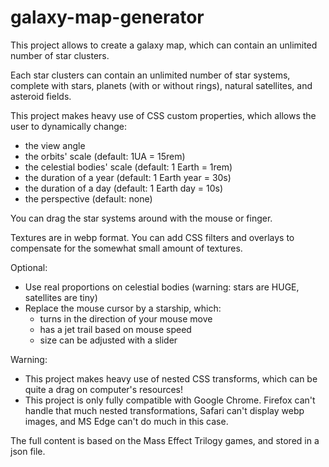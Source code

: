 # galaxy-map-generator

This project allows to create a galaxy map, which can contain an unlimited number of star clusters.

Each star clusters can contain an unlimited number of star systems, complete with stars, planets (with or without rings), natural satellites, and asteroid fields.

This project makes heavy use of CSS custom properties, which allows the user to dynamically change:
  - the view angle
  - the orbits' scale (default: 1UA = 15rem)
  - the celestial bodies' scale (default: 1 Earth = 1rem)
  - the duration of a year (default: 1 Earth year = 30s)
  - the duration of a day (default: 1 Earth day = 10s)
  - the perspective (default: none)

You can drag the star systems around with the mouse or finger.

Textures are in webp format.
You can add CSS filters and overlays to compensate for the somewhat small amount of textures.

Optional:
  - Use real proportions on celestial bodies (warning: stars are HUGE, satellites are tiny)
  - Replace the mouse cursor by a starship, which:
    - turns in the direction of your mouse move
    - has a jet trail based on mouse speed
    - size can be adjusted with a slider
 
Warning:
  - This project makes heavy use of nested CSS transforms, which can be quite a drag on computer's resources!
  - This project is only fully compatible with Google Chrome. Firefox can't handle that much nested transformations, Safari can't display webp images, and MS Edge can't do much in this case.

The full content is based on the Mass Effect Trilogy games, and stored in a json file.
